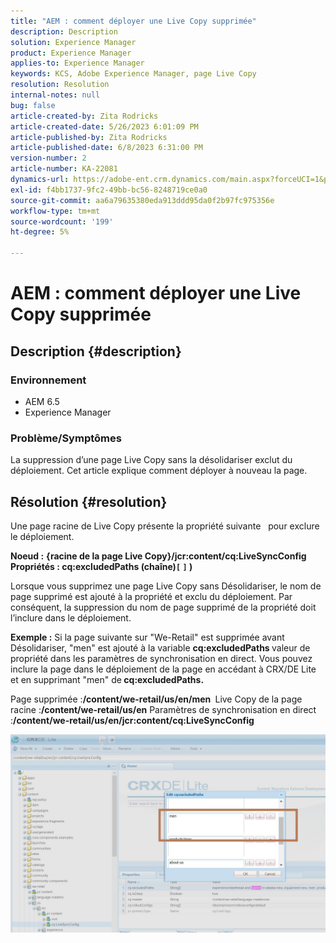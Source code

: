 ```yaml
---
title: "AEM : comment déployer une Live Copy supprimée"
description: Description
solution: Experience Manager
product: Experience Manager
applies-to: Experience Manager
keywords: KCS, Adobe Experience Manager, page Live Copy
resolution: Resolution
internal-notes: null
bug: false
article-created-by: Zita Rodricks
article-created-date: 5/26/2023 6:01:09 PM
article-published-by: Zita Rodricks
article-published-date: 6/8/2023 6:31:00 PM
version-number: 2
article-number: KA-22081
dynamics-url: https://adobe-ent.crm.dynamics.com/main.aspx?forceUCI=1&pagetype=entityrecord&etn=knowledgearticle&id=26052845-effb-ed11-8849-6045bd0063aa
exl-id: f4bb1737-9fc2-49bb-bc56-8248719ce0a0
source-git-commit: aa6a79635380eda913ddd95da0f2b97fc975356e
workflow-type: tm+mt
source-wordcount: '199'
ht-degree: 5%

---
```


# AEM : comment déployer une Live Copy supprimée

## Description {#description}


### <b>Environnement</b>

- AEM 6.5
- Experience Manager


### <b>Problème/Symptômes</b>

La suppression d’une page Live Copy sans la désolidariser exclut du déploiement. Cet article explique comment déployer à nouveau la page.


## Résolution {#resolution}


Une page racine de Live Copy présente la propriété suivante &#x200B; &#x200B; pour exclure le déploiement.

<b>Noeud :</b> <b>{racine de la page Live Copy}/jcr:content/cq:LiveSyncConfig Propriétés : cq:excludedPaths (chaîne)`[` `]` )</b>

Lorsque vous supprimez une page Live Copy sans Désolidariser, le nom de page supprimé est ajouté à la propriété et exclu du déploiement.
Par conséquent, la suppression du nom de page supprimé de la propriété doit l’inclure dans le déploiement.

<b>Exemple :</b>
Si la page suivante sur &quot;We-Retail&quot; est supprimée avant Désolidariser, &quot;men&quot; est ajouté à la variable <b>cq:excludedPaths </b>valeur de propriété dans les paramètres de synchronisation en direct.
Vous pouvez inclure la page dans le déploiement de la page en accédant à CRX/DE Lite et en supprimant &quot;men&quot; de<b> cq:excludedPaths.</b>

Page supprimée :<b>/content/we-retail/us/en/men </b>
Live Copy de la page racine :<b>/content/we-retail/us/en</b>
Paramètres de synchronisation en direct :<b>/content/we-retail/us/en/jcr:content/cq:LiveSyncConfig</b>

![](assets/a7eb936c-03f6-ed11-8848-6045bd006295.png)
